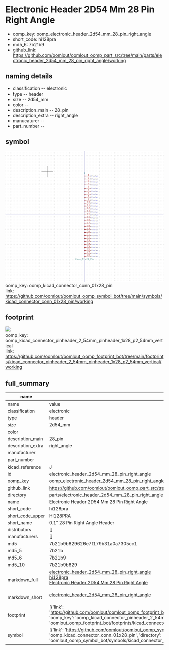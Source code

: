 # Electronic Header 2D54 Mm 28 Pin Right Angle

  
* oomp_key: oomp_electronic_header_2d54_mm_28_pin_right_angle 
* short_code: hi128pra
* md5_6: 7b21b9  
* github_link: https://github.com/oomlout/oomlout_oomp_part_src/tree/main/parts/electronic_header_2d54_mm_28_pin_right_angle/working  
## naming details
* classification -- electronic
* type -- header
* size -- 2d54_mm
* color -- 
* description_main -- 28_pin
* description_extra -- right_angle
* manucaturer -- 
* part_number -- 



## symbol

![](symbol/0/working/working_600.png)  
oomp_key: oomp_kicad_connector_conn_01x28_pin  
link: https://github.com/oomlout/oomlout_oomp_symbol_bot/tree/main/symbols/kicad_connector_conn_01x28_pin/working  

## footprint

![](footprint/0/working/working_600.png)  
oomp_key: oomp_kicad_connector_pinheader_2_54mm_pinheader_1x28_p2_54mm_vertical  
link: https://github.com/oomlout/oomlout_oomp_footprint_bot/tree/main/footprints/kicad_connector_pinheader_2_54mm_pinheader_1x28_p2_54mm_vertical/working  

## full_summary
| name | value | 
| --- | --- | 
| name | value | 
| classification | electronic | 
| type | header | 
| size | 2d54_mm | 
| color |  | 
| description_main | 28_pin | 
| description_extra | right_angle | 
| manufacturer |  | 
| part_number |  | 
| kicad_reference | J | 
| id | electronic_header_2d54_mm_28_pin_right_angle | 
| oomp_key | oomp_electronic_header_2d54_mm_28_pin_right_angle | 
| github_link | https://github.com/oomlout/oomlout_oomp_part_src/tree/main/parts/electronic_header_2d54_mm_28_pin_right_angle/working | 
| directory | parts/electronic_header_2d54_mm_28_pin_right_angle | 
| name | Electronic Header 2D54 Mm 28 Pin Right Angle | 
| short_code | hi128pra | 
| short_code_upper | HI128PRA | 
| short_name | 0.1" 28 Pin Right Angle Header | 
| distributors | [] | 
| manufacturers | [] | 
| md5 | 7b21b9b829626e7f179b31a0a7305cc1 | 
| md5_5 | 7b21b | 
| md5_6 | 7b21b9 | 
| md5_10 | 7b21b9b829 | 
| markdown_full | [electronic_header_2d54_mm_28_pin_right_angle](https://github.com/oomlout/oomlout_oomp_part_src/tree/main/parts/electronic_header_2d54_mm_28_pin_right_angle/working)<br>[hi128pra](https://github.com/oomlout/oomlout_oomp_part_src/tree/main/parts/electronic_header_2d54_mm_28_pin_right_angle/working)<br>[Electronic Header 2D54 Mm 28 Pin Right Angle](https://github.com/oomlout/oomlout_oomp_part_src/tree/main/parts/electronic_header_2d54_mm_28_pin_right_angle/working)<br><br> | 
| markdown_short | [electronic_header_2d54_mm_28_pin_right_angle](https://github.com/oomlout/oomlout_oomp_part_src/tree/main/parts/electronic_header_2d54_mm_28_pin_right_angle/working)<br><br> | 
| footprint | [{'link': 'https://github.com/oomlout/oomlout_oomp_footprint_bot/tree/main/foootprntss/kicad_connector_pinheader_2_54mm_pinheader_1x28_p2_54mm_vertical', 'oomp_key': 'oomp_kicad_connector_pinheader_2_54mm_pinheader_1x28_p2_54mm_vertical', 'directory': 'oomlout_oomp_footprint_bot/footprints/kicad_connector_pinheader_2_54mm_pinheader_1x28_p2_54mm_vertical//working/working.kicad_mod'}] | 
| symbol | [{'link': 'https://github.com/oomlout/oomlout_oomp_symbol_bot/tree/main/symbols/kicad_connector_conn_01x28_pin', 'oomp_key': 'oomp_kicad_connector_conn_01x28_pin', 'directory': 'oomlout_oomp_symbol_bot/symbols/kicad_connector_conn_01x28_pin//working/working.kicad_sym'}] | 
